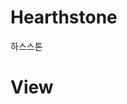 # Hearthstone
하스스톤
# View
<!-- ![](https://images.velog.io/images/nsunny0908/post/9502feb1-9b78-4a46-8c71-42aa7b363ea7/tick.gif) -->
